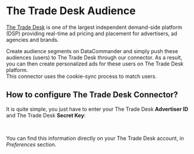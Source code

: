 # The Trade Desk Audience

[The Trade Desk](https://www.thetradedesk.com/us) is one of the largest independent demand-side platform (DSP) providing real-time ad pricing and placement for advertisers, ad agencies and brands.

Create audience segments on DataCommander and simply push these audiences (users) to The Trade Desk through our connector. As a result, you can then create personalized ads for these users on The Trade Desk platform.\
This connector uses the cookie-sync process to match users.

## How to configure The Trade Desk Connector?

It is quite simple, you just have to enter your The Trade Desk **Advertiser ID** and The Trade Desk **Secret Key**:

<figure><img src="../../../../.gitbook/assets/Capture d’écran 2022-12-08 à 18.00.36.png" alt=""><figcaption></figcaption></figure>

You can find this information directly on your The Trade Desk account, in _Preferences_ section.
